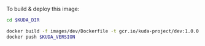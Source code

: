 To build & deploy this image:

```bash
cd $KUDA_DIR

docker build -f images/dev/Dockerfile -t gcr.io/kuda-project/dev:1.0.0 .
docker push $KUDA_VERSION
```